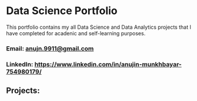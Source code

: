 # Data Science Portfolio
This portfolio contains my all Data Science and Data Analytics projects that I have completed for acadenic and self-learning purposes. 
### Email: anujn.9911@gmail.com
### LinkedIn: https://www.linkedin.com/in/anujin-munkhbayar-754980179/
## Projects:
